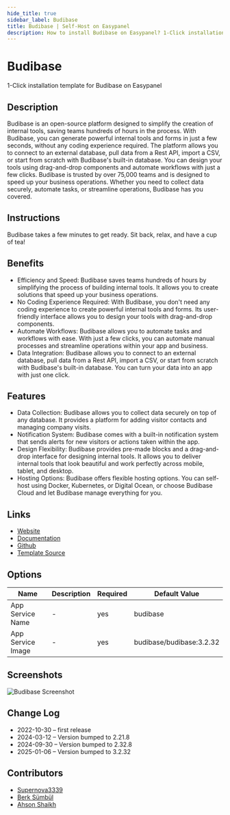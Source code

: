 ```yaml
---
hide_title: true
sidebar_label: Budibase
title: Budibase | Self-Host on Easypanel
description: How to install Budibase on Easypanel? 1-Click installation template for Budibase on Easypanel
---
```


<!-- generated -->

# Budibase

1-Click installation template for Budibase on Easypanel

## Description

Budibase is an open-source platform designed to simplify the creation of internal tools, saving teams hundreds of hours in the process. With Budibase, you can generate powerful internal tools and forms in just a few seconds, without any coding experience required. The platform allows you to connect to an external database, pull data from a Rest API, import a CSV, or start from scratch with Budibase&#39;s built-in database. You can design your tools using drag-and-drop components and automate workflows with just a few clicks. Budibase is trusted by over 75,000 teams and is designed to speed up your business operations. Whether you need to collect data securely, automate tasks, or streamline operations, Budibase has you covered.

## Instructions

Budibase takes a few minutes to get ready. Sit back, relax, and have a cup of tea!

## Benefits

- Efficiency and Speed: Budibase saves teams hundreds of hours by simplifying the process of building internal tools. It allows you to create solutions that speed up your business operations.
- No Coding Experience Required: With Budibase, you don't need any coding experience to create powerful internal tools and forms. Its user-friendly interface allows you to design your tools with drag-and-drop components.
- Automate Workflows: Budibase allows you to automate tasks and workflows with ease. With just a few clicks, you can automate manual processes and streamline operations within your app and business.
- Data Integration: Budibase allows you to connect to an external database, pull data from a Rest API, import a CSV, or start from scratch with Budibase's built-in database. You can turn your data into an app with just one click.

## Features

- Data Collection: Budibase allows you to collect data securely on top of any database. It provides a platform for adding visitor contacts and managing company visits.
- Notification System: Budibase comes with a built-in notification system that sends alerts for new visitors or actions taken within the app.
- Design Flexibility: Budibase provides pre-made blocks and a drag-and-drop interface for designing internal tools. It allows you to deliver internal tools that look beautiful and work perfectly across mobile, tablet, and desktop.
- Hosting Options: Budibase offers flexible hosting options. You can self-host using Docker, Kubernetes, or Digital Ocean, or choose Budibase Cloud and let Budibase manage everything for you.

## Links

- [Website](https://budibase.com/)
- [Documentation](https://docs.budibase.com/docs)
- [Github](https://github.com/Budibase/budibase)
- [Template Source](https://github.com/easypanel-io/templates/tree/main/templates/budibase)

## Options

Name | Description | Required | Default Value
-|-|-|-
App Service Name | - | yes | budibase
App Service Image | - | yes | budibase/budibase:3.2.32

## Screenshots

![Budibase Screenshot](./assets/screenshot.png)

## Change Log

- 2022-10-30 – first release
- 2024-03-12 – Version bumped to 2.21.8
- 2024-09-30 – Version bumped to 2.32.8
- 2025-01-06 – Version bumped to 3.2.32

## Contributors

- [Supernova3339](https://github.com/Supernova3339)
- [Berk Sümbül](https://berksmbl.com)
- [Ahson Shaikh](https://github.com/MuhammadAhsanDonuts)
